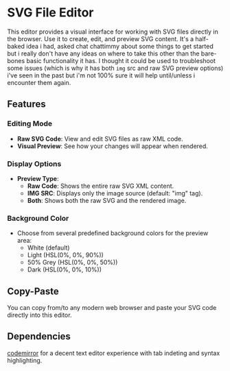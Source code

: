# SVG File Editor

This editor provides a visual interface for working with SVG files directly in the browser. Use it to create, edit, and preview SVG content.  It's a half-baked idea i had, asked chat chattimmy about some things to get started but i really don't have any ideas on where to take this other than the bare-bones basic functionality it has.  I thought it could be used to troubleshoot some issues (which is why it has both `img` src and raw SVG preview options) i've seen in the past but i'm not 100% sure it will help until/unless i encounter them again.

## Features

### Editing Mode
- **Raw SVG Code**: View and edit SVG files as raw XML code.
- **Visual Preview**: See how your changes will appear when rendered.

### Display Options
- **Preview Type**:
  - **Raw Code**: Shows the entire raw SVG XML content.
  - **IMG SRC**: Displays only the image source (default: "img" tag).
  - **Both**: Shows both the raw SVG and the rendered image.

### Background Color
- Choose from several predefined background colors for the preview area:
  - White (default)
  - Light (HSL(0%, 0%, 90%))
  - 50% Grey (HSL(0%, 0%, 50%))
  - Dark (HSL(0%, 0%, 10%))

## Copy-Paste

You can copy from/to any modern web browser and paste your SVG code directly into this editor.


## Dependencies

[codemirror](https://codemirror.net/) for a decent text editor experience with tab indeting and syntax highlighting.